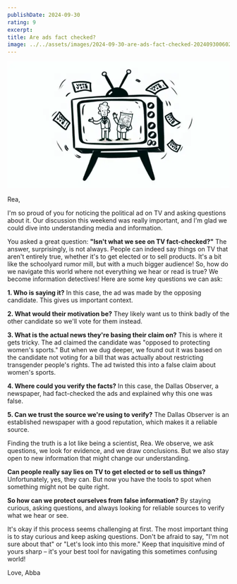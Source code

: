 ```yaml
---
publishDate: 2024-09-30
rating: 9
excerpt: 
title: Are ads fact checked?
image: ../../assets/images/2024-09-30-are-ads-fact-checked-20240930060237174.webp
---
```

![center|300](../../assets/images/2024-09-30-are-ads-fact-checked-20240930060237174.webp)

Rea,

I'm so proud of you for noticing the political ad on TV and asking questions about it. Our discussion this weekend was really important, and I'm glad we could dive into understanding media and information.

You asked a great question: **"Isn't what we see on TV fact-checked?"** The answer, surprisingly, is not always. People can indeed say things on TV that aren't entirely true, whether it's to get elected or to sell products. It's a bit like the schoolyard rumor mill, but with a much bigger audience! So, how do we navigate this world where not everything we hear or read is true? We become information detectives! Here are some key questions we can ask:

**1. Who is saying it?** 
In this case, the ad was made by the opposing candidate. This gives us important context.

**2. What would their motivation be?** 
They likely want us to think badly of the other candidate so we'll vote for them instead.

**3. What is the actual news they're basing their claim on?** 
This is where it gets tricky. The ad claimed the candidate was "opposed to protecting women's sports." But when we dug deeper, we found out it was based on the candidate not voting for a bill that was actually about restricting transgender people's rights. The ad twisted this into a false claim about women's sports.

**4. Where could you verify the facts?** 
In this case, the Dallas Observer, a newspaper, had fact-checked the ads and explained why this one was false.

**5. Can we trust the source we're using to verify?** 
The Dallas Observer is an established newspaper with a good reputation, which makes it a reliable source.

Finding the truth is a lot like being a scientist, Rea. We observe, we ask questions, we look for evidence, and we draw conclusions. But we also stay open to new information that might change our understanding.

**Can people really say lies on TV to get elected or to sell us things?** Unfortunately, yes, they can. But now you have the tools to spot when something might not be quite right.

**So how can we protect ourselves from false information?** By staying curious, asking questions, and always looking for reliable sources to verify what we hear or see.

It's okay if this process seems challenging at first. The most important thing is to stay curious and keep asking questions. Don't be afraid to say, "I'm not sure about that" or "Let's look into this more." Keep that inquisitive mind of yours sharp – it's your best tool for navigating this sometimes confusing world!

Love,
Abba